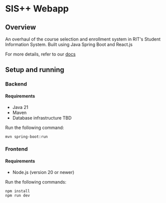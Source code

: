 # SIS++ Webapp

## Overview

An overhaul of the course selection and enrollment system in RIT's Student Information System. Built using Java Spring Boot and React.js

For more details, refer to our [docs](docs/README.md)

## Setup and running

### Backend

#### Requirements

- Java 21
- Maven
- Database infrastructure TBD

Run the following command: 

```
mvn spring-boot:run
```

### Frontend

#### Requirements

- Node.js (version 20 or newer)

Run the following commands:

```
npm install
npm run dev
```